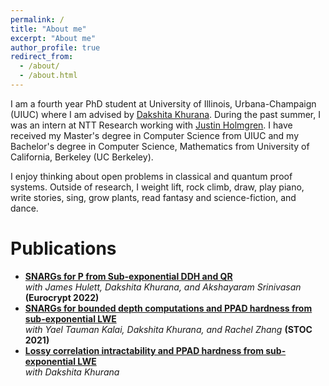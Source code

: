 ```yaml
---
permalink: /
title: "About me"
excerpt: "About me"
author_profile: true
redirect_from:
  - /about/
  - /about.html
---
```


I am a fourth year PhD student at University of Illinois, Urbana-Champaign (UIUC) where I am advised by [Dakshita Khurana](https://www.dakshitakhurana.com/). During the past summer, I was an intern at NTT Research working with [Justin Holmgren](https://justinholmgren.com/). I have received my Master's degree in Computer Science from UIUC and my Bachelor's degree in Computer Science, Mathematics from University of California, Berkeley (UC Berkeley).

<!-- I am a fourth year PhD student at University of Illinois, Urbana-Champaign (UIUC) where I am advised by <a href="https://www.dakshitakhurana.com/" style="color: SlateBlue; text-decoration: underline;">Dakshita Khurana</a>. During the past summer, I was an intern at NTT Research working with <a href="https://justinholmgren.com/" style="color: SlateBlue; text-decoration: underline;">Justin Holmgren</a>. Additionally, I have received my Master's degree in Computer Science from UIUC and my Bachelor's degree in Computer Science and Mathematics from University of California, Berkeley (UC Berkeley). -->

I enjoy thinking about open problems in classical and quantum proof systems. Outside of research, I weight lift, rock climb, draw, play piano, write stories, sing, grow plants, read fantasy and science-fiction, and dance.
<!-- ride horseback, play basketball, run, swim, fold origami -->

# Publications

- **[SNARGs for P from Sub-exponential DDH and QR](https://eprint.iacr.org/2022/353)**  
_with James Hulett, Dakshita Khurana, and Akshayaram Srinivasan_ **(Eurocrypt 2022)**
- **[SNARGs for bounded depth computations and PPAD hardness from sub-exponential LWE](https://eprint.iacr.org/2020/980)**  
_with Yael Tauman Kalai, Dakshita Khurana, and Rachel Zhang_ **(STOC 2021)**
- **[Lossy correlation intractability and PPAD hardness from sub-exponential LWE](https://eprint.iacr.org/2020/911)**  
_with Dakshita Khurana_

<!-- - <a href="https://eprint.iacr.org/2022/353" style="color: SlateBlue;"><b>SNARGs for P from Sub-exponential DDH and QR</b></a>  
_with James Hulett, Dakshita Khurana, and Akshayaram Srinivasan_ <b>(Eurocrypt 2022)</b>
- <a href="https://eprint.iacr.org/2020/980" style="color: SlateBlue;"><b>SNARGs for bounded depth computations and PPAD hardness from sub-exponential LWE</b></a>  
_with Yael Tauman Kalai, Dakshita Khurana, and Rachel Zhang_ <b>(STOC 2021)</b>
- <a href="https://eprint.iacr.org/2020/911" style="color: SlateBlue;"><b>Lossy correlation intractability and PPAD hardness from sub-exponential LWE</b></a>  
_with Dakshita Khurana_ -->

<!-- This is the front page of a website that is powered by the [academicpages template](https://github.com/academicpages/academicpages.github.io) and hosted on GitHub pages. [GitHub pages](https://pages.github.com) is a free service in which websites are built and hosted from code and data stored in a GitHub repository, automatically updating when a new commit is made to the respository. This template was forked from the [Minimal Mistakes Jekyll Theme](https://mmistakes.github.io/minimal-mistakes/) created by Michael Rose, and then extended to support the kinds of content that academics have: publications, talks, teaching, a portfolio, blog posts, and a dynamically-generated CV. You can fork [this repository](https://github.com/academicpages/academicpages.github.io) right now, modify the configuration and markdown files, add your own PDFs and other content, and have your own site for free, with no ads! An older version of this template powers my own personal website at [stuartgeiger.com](http://stuartgeiger.com), which uses [this Github repository](https://github.com/staeiou/staeiou.github.io).

A data-driven personal website
======
Like many other Jekyll-based GitHub Pages templates, academicpages makes you separate the website's content from its form. The content & metadata of your website are in structured markdown files, while various other files constitute the theme, specifying how to transform that content & metadata into HTML pages. You keep these various markdown (.md), YAML (.yml), HTML, and CSS files in a public GitHub repository. Each time you commit and push an update to the repository, the [GitHub pages](https://pages.github.com/) service creates static HTML pages based on these files, which are hosted on GitHub's servers free of charge.

Many of the features of dynamic content management systems (like Wordpress) can be achieved in this fashion, using a fraction of the computational resources and with far less vulnerability to hacking and DDoSing. You can also modify the theme to your heart's content without touching the content of your site. If you get to a point where you've broken something in Jekyll/HTML/CSS beyond repair, your markdown files describing your talks, publications, etc. are safe. You can rollback the changes or even delete the repository and start over -- just be sure to save the markdown files! Finally, you can also write scripts that process the structured data on the site, such as [this one](https://github.com/academicpages/academicpages.github.io/blob/master/talkmap.ipynb) that analyzes metadata in pages about talks to display [a map of every location you've given a talk](https://academicpages.github.io/talkmap.html).

Getting started
======
1. Register a GitHub account if you don't have one and confirm your e-mail (required!)
1. Fork [this repository](https://github.com/academicpages/academicpages.github.io) by clicking the "fork" button in the top right.
1. Go to the repository's settings (rightmost item in the tabs that start with "Code", should be below "Unwatch"). Rename the repository "[your GitHub username].github.io", which will also be your website's URL.
1. Set site-wide configuration and create content & metadata (see below -- also see [this set of diffs](http://archive.is/3TPas) showing what files were changed to set up [an example site](https://getorg-testacct.github.io) for a user with the username "getorg-testacct")
1. Upload any files (like PDFs, .zip files, etc.) to the files/ directory. They will appear at https://[your GitHub username].github.io/files/example.pdf.  
1. Check status by going to the repository settings, in the "GitHub pages" section

Site-wide configuration
------
The main configuration file for the site is in the base directory in [_config.yml](https://github.com/academicpages/academicpages.github.io/blob/master/_config.yml), which defines the content in the sidebars and other site-wide features. You will need to replace the default variables with ones about yourself and your site's github repository. The configuration file for the top menu is in [_data/navigation.yml](https://github.com/academicpages/academicpages.github.io/blob/master/_data/navigation.yml). For example, if you don't have a portfolio or blog posts, you can remove those items from that navigation.yml file to remove them from the header.

Create content & metadata
------
For site content, there is one markdown file for each type of content, which are stored in directories like _publications, _talks, _posts, _teaching, or _pages. For example, each talk is a markdown file in the [_talks directory](https://github.com/academicpages/academicpages.github.io/tree/master/_talks). At the top of each markdown file is structured data in YAML about the talk, which the theme will parse to do lots of cool stuff. The same structured data about a talk is used to generate the list of talks on the [Talks page](https://academicpages.github.io/talks), each [individual page](https://academicpages.github.io/talks/2012-03-01-talk-1) for specific talks, the talks section for the [CV page](https://academicpages.github.io/cv), and the [map of places you've given a talk](https://academicpages.github.io/talkmap.html) (if you run this [python file](https://github.com/academicpages/academicpages.github.io/blob/master/talkmap.py) or [Jupyter notebook](https://github.com/academicpages/academicpages.github.io/blob/master/talkmap.ipynb), which creates the HTML for the map based on the contents of the _talks directory).

**Markdown generator**

I have also created [a set of Jupyter notebooks](https://github.com/academicpages/academicpages.github.io/tree/master/markdown_generator
) that converts a CSV containing structured data about talks or presentations into individual markdown files that will be properly formatted for the academicpages template. The sample CSVs in that directory are the ones I used to create my own personal website at stuartgeiger.com. My usual workflow is that I keep a spreadsheet of my publications and talks, then run the code in these notebooks to generate the markdown files, then commit and push them to the GitHub repository.

How to edit your site's GitHub repository
------
Many people use a git client to create files on their local computer and then push them to GitHub's servers. If you are not familiar with git, you can directly edit these configuration and markdown files directly in the github.com interface. Navigate to a file (like [this one](https://github.com/academicpages/academicpages.github.io/blob/master/_talks/2012-03-01-talk-1.md) and click the pencil icon in the top right of the content preview (to the right of the "Raw | Blame | History" buttons). You can delete a file by clicking the trashcan icon to the right of the pencil icon. You can also create new files or upload files by navigating to a directory and clicking the "Create new file" or "Upload files" buttons.

Example: editing a markdown file for a talk
![Editing a markdown file for a talk](/images/editing-talk.png)

For more info
------
More info about configuring academicpages can be found in [the guide](https://academicpages.github.io/markdown/). The [guides for the Minimal Mistakes theme](https://mmistakes.github.io/minimal-mistakes/docs/configuration/) (which this theme was forked from) might also be helpful. -->
